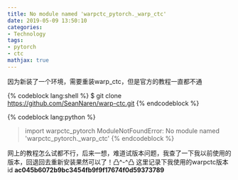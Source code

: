 ```yaml
---
title: No module named 'warpctc_pytorch._warp_ctc'
date: 2019-05-09 13:50:10
categories: 
- Technology
tags:
- pytorch
- ctc
mathjax: true
---
```


因为新装了一个环境，需要重装warp_ctc，但是官方的教程一直都不通

{% codeblock lang:shell %}
$ git clone https://github.com/SeanNaren/warp-ctc.git
{% endcodeblock %}

<!-- more -->


{% codeblock lang:python %}
> import warpctc_pytorch
ModuleNotFoundError: No module named 'warpctc_pytorch._warp_ctc'
{% endcodeblock %}

网上的教程怎么试都不行，后来一想，难道试版本问题，我查了一下我以前使用的版本，回退回去重新安装果然可以了！凸^-^凸
这里记录下我使用的warpctc版本id
**ac045b6072b9bc3454fb9f9f17674f0d59373789**

